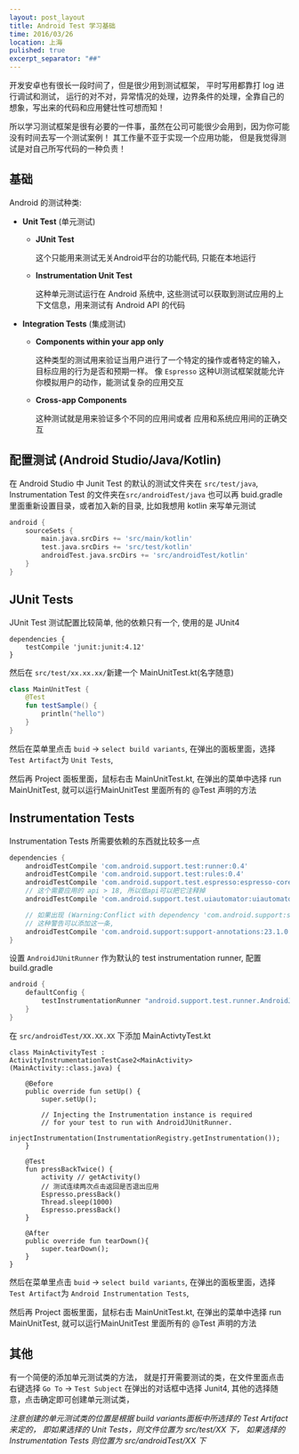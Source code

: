 ```yaml
---
layout: post_layout
title: Android Test 学习基础
time: 2016/03/26
location: 上海
pulished: true
excerpt_separator: "##"
---
```


开发安卓也有很长一段时间了，但是很少用到测试框架， 平时写用都靠打 log 进行调试和测试，
运行的对不对，异常情况的处理，边界条件的处理，全靠自己的想象，写出来的代码和应用健壮性可想而知！

所以学习测试框架是很有必要的一件事，虽然在公司可能很少会用到，因为你可能没有时间去写一个测试案例！
其工作量不亚于实现一个应用功能， 但是我觉得测试是对自己所写代码的一种负责！

## 基础

Android 的测试种类:


- **Unit Test** (单元测试)
  - **JUnit Test**

    这个只能用来测试无关Android平台的功能代码, 只能在本地运行
  - **Instrumentation Unit Test**

    这种单元测试运行在 Android 系统中, 这些测试可以获取到测试应用的上下文信息，用来测试有 Android API 的代码


- **Integration Tests** (集成测试)
  - **Components within your app only**

    这种类型的测试用来验证当用户进行了一个特定的操作或者特定的输入，目标应用的行为是否和预期一样。
    像 `Espresso` 这种UI测试框架就能允许你模拟用户的动作，能测试复杂的应用交互

  - **Cross-app Components**

    这种测试就是用来验证多个不同的应用间或者 应用和系统应用间的正确交互


## 配置测试 (Android Studio/Java/Kotlin)

在 Android Studio 中 Junit Test 的默认的测试文件夹在 `src/test/java`, Instrumentation Test 的文件夹在`src/androidTest/java`
也可以再 buid.gradle 里面重新设置目录，或者加入新的目录, 比如我想用 kotlin 来写单元测试


```gradle
android {
    sourceSets {
        main.java.srcDirs += 'src/main/kotlin'
        test.java.srcDirs += 'src/test/kotlin'
        androidTest.java.srcDirs += 'src/androidTest/kotlin'
    }
}
```


## JUnit Tests

JUnit Test 测试配置比较简单, 他的依赖只有一个, 使用的是 JUnit4


```
dependencies {
    testCompile 'junit:junit:4.12'
}
```
然后在 `src/test/xx.xx.xx/`新建一个 MainUnitTest.kt(名字随意)

```kotlin
class MainUnitTest {
    @Test
    fun testSample() {
        println("hello")
    }
}
```

然后在菜单里点击 `buid` -> `select build variants`, 在弹出的面板里面，选择`Test Artifact`为 `Unit Tests`,

然后再 Project 面板里面，鼠标右击 MainUnitTest.kt, 在弹出的菜单中选择 run MainUnitTest,
就可以运行MainUnitTest 里面所有的 @Test 声明的方法


## Instrumentation Tests

Instrumentation Tests 所需要依赖的东西就比较多一点


```gradle
dependencies {
    androidTestCompile 'com.android.support.test:runner:0.4'
    androidTestCompile 'com.android.support.test:rules:0.4'
    androidTestCompile 'com.android.support.test.espresso:espresso-core:2.2.1'
    // 这个需要应用的 api > 18, 所以低api可以把它注释掉
    androidTestCompile 'com.android.support.test.uiautomator:uiautomator-v18:2.1.2'

    // 如果出现 (Warning:Conflict with dependency 'com.android.support:support-annotations'...)
    // 这种警告可以添加这一条,
    androidTestCompile 'com.android.support:support-annotations:23.1.0'
}
```

设置 `AndroidJUnitRunner` 作为默认的 test instrumentation runner, 配置 build.gradle


```gradle
android {
    defaultConfig {
        testInstrumentationRunner "android.support.test.runner.AndroidJUnitRunner"
    }
}
```

在 `src/androidTest/XX.XX.XX` 下添加 MainActivtyTest.kt


```
class MainActivityTest : ActivityInstrumentationTestCase2<MainActivity>(MainActivity::class.java) {

    @Before
    public override fun setUp() {
        super.setUp();

        // Injecting the Instrumentation instance is required
        // for your test to run with AndroidJUnitRunner.
        injectInstrumentation(InstrumentationRegistry.getInstrumentation());
    }

    @Test
    fun pressBackTwice() {
        activity // getActivity()
        // 测试连续两次点击返回是否退出应用
        Espresso.pressBack()
        Thread.sleep(1000)
        Espresso.pressBack()
    }

    @After
    public override fun tearDown(){
        super.tearDown();
    }
}
```

然后在菜单里点击 `buid` -> `select build variants`, 在弹出的面板里面，选择`Test Artifact`为 `Android Instrumentation Tests`,

然后再 Project 面板里面，鼠标右击 MainUnitTest.kt, 在弹出的菜单中选择 run MainUnitTest,
就可以运行MainUnitTest 里面所有的 @Test 声明的方法


## 其他
有一个简便的添加单元测试类的方法， 就是打开需要测试的类，在文件里面点击右键选择 `Go To` -> `Test Subject`
在弹出的对话框中选择 Junit4, 其他的选择随意，点击确定即可创建单元测试类，


*注意创建的单元测试类的位置是根据 build variants面板中所选择的 Test Artifact 来定的，
即如果选择的 Unit Tests，则文件位置为 src/test/XX 下， 如果选择的 Instrumentation Tests
则位置为 src/androidTest/XX 下*
